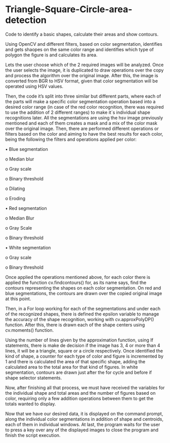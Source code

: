 # Triangle-Square-Circle-area-detection
Code to identify a basic shapes, calculate their areas and show contours.

Using OpenCV and different filters, based on color segmentation, identifies and gets shaopes on the same color range and identifies which type of polygon the figure is and calculates its area.

Lets the user choose which of the 2 required images will be analyzed. Once the user selects the image, it is duplicated to draw operations over the copy and 
process the algorithm over the original image. After this, the image is converted from BGR to HSV format, given that color segmentation will be operated using HSV values.

Then, the code it’s split into three similar but different parts, where each of the parts will make a 
specific color segmentation operation based into a desired color range (in case of the red color 
recognition, there was required to use the addition of 2 different ranges) to make it´s individual 
shape recognitions later. All the segmentations are using the hsv image previously mentioned and 
each of them creates a mask and a mix of the color mask over the original image. Then, there are 
performed different operations or filters based on the color and aiming to have the best results for 
each color, being the following the filters and operations applied per color:

• Blue segmentation

  o Median blur
  
  o Gray scale
  
  o Binary threshold
  
  o Dilating
  
  o Eroding
  
• Red segmentation

  o Median Blur
  
  o Gray Scale
  
  o Binary threshold
  
• White segmentation

  o Gray scale
  
  o Binary threshold
  
  
Once applied the operations mentioned above, for each color there is applied the function 
cv.findcontours() for, as its name says, find the contours representing the shapes on each color 
segmentation. On red and blue segmentations, the contours are drawn over the copied original 
image at this point. 

Then, in a For loop working for each of the segmentations and under each of the recognized 
shapes, there is defined the epsilon variable to manage the accuracy of the shape recognition, 
working with cv.approxPolyDP() function. After this, there is drawn each of the shape centers 
using cv.moments() function.

Using the number of lines given by the approximation function, using If statements, there is make 
de decision if the image has 3, 4 or more than 4 lines, it will be a triangle, square or a circle 
respectively. Once identified the kind of shape, a counter for each type of color and figure is 
incremented by 1 and there is calculated the area of that specific shape, adding the calculated 
area to the total area for that kind of figures. In white segmentation, contours are drawn just after 
the for cycle and before if shape selector statements.

Now, after finishing all that process, we must have received the variables for the individual shape 
and total areas and the number of figures based on color, requiring only a few addition operations 
between them to get the totals wanted to display.

Now that we have our desired data, it is displayed on the command prompt, along the individual 
color segmentations in addition of shape and centroids, each of them in individual windows.
At last, the program waits for the user to press a key over any of the displayed images to close the 
program and finish the script execution.
